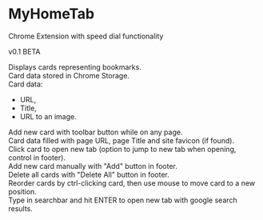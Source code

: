 # MyHomeTab
Chrome Extension with speed dial functionality

v0.1 BETA

Displays cards representing bookmarks.  
Card data stored in Chrome Storage.  
Card data:
  * URL,
  * Title,
  * URL to an image.

Add new card with toolbar button while on any page.  
Card data filled with page URL, page Title and site favicon (if found).  
Click card to open new tab (option to jump to new tab when opening, control in footer).  
Add new card manually with "Add" button in footer.  
Delete all cards with "Delete All" button in footer.  
Reorder cards by ctrl-clicking card, then use mouse to move card to a new position.  
Type in searchbar and hit ENTER to open new tab with google search results.  